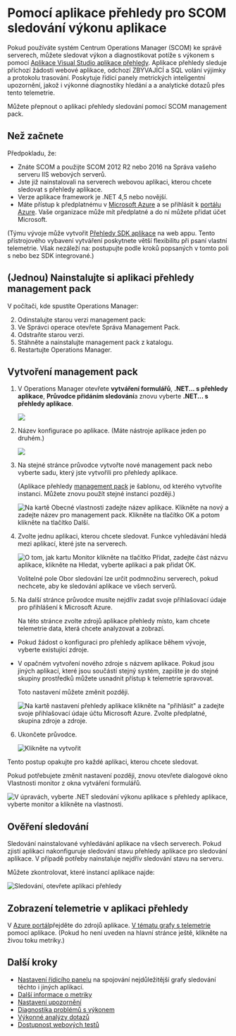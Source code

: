 <properties 
    pageTitle="SCOM integrace s aplikací přehledy | Microsoft Azure" 
    description="Pokud jste uživatelem aplikace SCOM, sledovat výkon a Diagnostika problémů s aplikací přehledy. Úplný řídicí panely, inteligentní upozornění, výkonné diagnostické nástroje a analýzy dotazů." 
    services="application-insights" 
    documentationCenter=""
    authors="alancameronwills" 
    manager="douge"/>

<tags 
    ms.service="application-insights" 
    ms.workload="tbd" 
    ms.tgt_pltfrm="ibiza" 
    ms.devlang="na" 
    ms.topic="article" 
    ms.date="08/12/2016" 
    ms.author="awills"/>
 
# <a name="application-performance-monitoring-using-application-insights-for-scom"></a>Pomocí aplikace přehledy pro SCOM sledování výkonu aplikace

Pokud používáte systém Centrum Operations Manager (SCOM) ke správě serverech, můžete sledovat výkon a diagnostikovat potíže s výkonem s pomocí [Aplikace Visual Studio aplikace přehledy](app-insights-asp-net.md). Aplikace přehledy sleduje příchozí žádosti webové aplikace, odchozí ZBÝVAJÍCÍ a SQL volání výjimky a protokolu trasování. Poskytuje řídicí panely metrických inteligentní upozornění, jakož i výkonné diagnostiky hledání a a analytické dotazů přes tento telemetrie. 

Můžete přepnout o aplikaci přehledy sledování pomocí SCOM management pack.

## <a name="before-you-start"></a>Než začnete

Předpokladu, že:

* Znáte SCOM a použijte SCOM 2012 R2 nebo 2016 na Správa vašeho serveru IIS webových serverů.
* Jste již nainstalovali na serverech webovou aplikaci, kterou chcete sledovat s přehledy aplikace.
* Verze aplikace framework je .NET 4,5 nebo novější.
* Máte přístup k předplatnému v [Microsoft Azure](https://azure.com) a se přihlásit k [portálu Azure](https://portal.azure.com). Vaše organizace může mít předplatné a do ní můžete přidat účet Microsoft.

(Týmu vývoje může vytvořit [Přehledy SDK aplikace](app-insights-asp-net.md) na web appu. Tento přístrojového vybavení vytváření poskytnete větší flexibilitu při psaní vlastní telemetrie. Však nezáleží na: postupujte podle kroků popsaných v tomto poli s nebo bez SDK integrované.)

## <a name="one-time-install-application-insights-management-pack"></a>(Jednou) Nainstalujte si aplikaci přehledy management pack

V počítači, kde spustíte Operations Manager:

2. Odinstalujte starou verzi management pack:
 1. Ve Správci operace otevřete Správa Management Pack. 
 2. Odstraňte starou verzi.
1. Stáhněte a nainstalujte management pack z katalogu.
2. Restartujte Operations Manager.


## <a name="create-a-management-pack"></a>Vytvoření management pack

1. V Operations Manager otevřete **vytváření formulářů**, **.NET... s přehledy aplikace**, **Průvodce přidáním sledování**a znovu vyberte **.NET... s přehledy aplikace**.

    ![](./media/app-insights-scom/020.png)

2. Název konfigurace po aplikace. (Máte nástroje aplikace jeden po druhém.)
    
    ![](./media/app-insights-scom/030.png)

3. Na stejné stránce průvodce vytvořte nové management pack nebo vyberte sadu, který jste vytvořili pro přehledy aplikace.

     (Aplikace přehledy [management pack](https://technet.microsoft.com/library/cc974491.aspx) je šablonu, od kterého vytvoříte instanci. Můžete znovu použít stejné instanci později.)


    ![Na kartě Obecné vlastnosti zadejte název aplikace. Klikněte na nový a zadejte název pro management pack. Klikněte na tlačítko OK a potom klikněte na tlačítko Další.](./media/app-insights-scom/040.png)

4. Zvolte jednu aplikaci, kterou chcete sledovat. Funkce vyhledávání hledá mezi aplikací, které jste na serverech.

    ![O tom, jak kartu Monitor klikněte na tlačítko Přidat, zadejte část názvu aplikace, klikněte na Hledat, vyberte aplikaci a pak přidat OK.](./media/app-insights-scom/050.png)

    Volitelné pole Obor sledování lze určit podmnožinu serverech, pokud nechcete, aby ke sledování aplikace ve všech serverů.

5. Na další stránce průvodce musíte nejdřív zadat svoje přihlašovací údaje pro přihlášení k Microsoft Azure.

    Na této stránce zvolte zdrojů aplikace přehledy místo, kam chcete telemetrie data, která chcete analyzovat a zobrazí. 

 * Pokud žádost o konfiguraci pro přehledy aplikace během vývoje, vyberte existující zdroje.
 * V opačném vytvoření nového zdroje s názvem aplikace. Pokud jsou jiných aplikací, které jsou součástí stejný systém, zapište je do stejné skupiny prostředků můžete usnadnit přístup k telemetrie spravovat.

    Toto nastavení můžete změnit později.

    ![Na kartě nastavení přehledy aplikace klikněte na "přihlásit" a zadejte svoje přihlašovací údaje účtu Microsoft Azure. Zvolte předplatné, skupina zdroje a zdroje.](./media/app-insights-scom/060.png)

6. Ukončete průvodce.

    ![Klikněte na vytvořit](./media/app-insights-scom/070.png)
    
Tento postup opakujte pro každé aplikaci, kterou chcete sledovat.

Pokud potřebujete změnit nastavení později, znovu otevřete dialogové okno Vlastnosti monitor z okna vytváření formulářů.

![V úpravách, vyberte .NET sledování výkonu aplikace s přehledy aplikace, vyberte monitor a klikněte na vlastnosti.](./media/app-insights-scom/080.png)

## <a name="verify-monitoring"></a>Ověření sledování

Sledování nainstalované vyhledávání aplikace na všech serverech. Pokud zjistí aplikaci nakonfiguruje sledování stavu přehledy aplikace pro sledování aplikace. V případě potřeby nainstaluje nejdřív sledování stavu na serveru.

Můžete zkontrolovat, které instancí aplikace najde:

![Sledování, otevřete aplikaci přehledy](./media/app-insights-scom/100.png)


## <a name="view-telemetry-in-application-insights"></a>Zobrazení telemetrie v aplikaci přehledy

V [Azure portál](https://portal.azure.com)přejděte do zdrojů aplikace. [V tématu grafy s telemetrie](app-insights-dashboards.md) pomocí aplikace. (Pokud ho není uveden na hlavní stránce ještě, klikněte na živou toku metriky.)


## <a name="next-steps"></a>Další kroky

* [Nastavení řídicího panelu](app-insights-dashboards.md) na spojování nejdůležitější grafy sledování těchto i jiných aplikací.
* [Další informace o metriky](app-insights-metrics-explorer.md)
* [Nastavení upozornění](app-insights-alerts.md)
* [Diagnostika problémů s výkonem](app-insights-detect-triage-diagnose.md)
* [Výkonné analýzy dotazů](app-insights-analytics.md)
* [Dostupnost webových testů](app-insights-monitor-web-app-availability.md)
